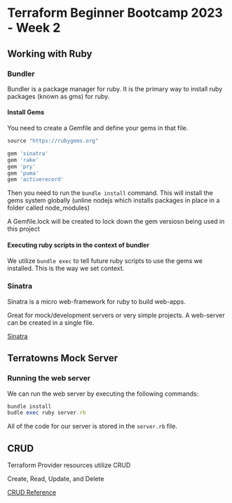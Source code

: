 # Terraform Beginner Bootcamp 2023 - Week 2

## Working with Ruby

### Bundler

Bundler is a package manager for ruby. It is the primary way to install ruby packages (known as gms) for ruby.

#### Install Gems

You need to create a Gemfile and define your gems in that file.

```rb
source "https://rubygems.org"

gem 'sinatra'
gem 'rake'
gem 'pry'
gem 'puma'
gem 'activerecord'
```

Then you need to run the `bundle install` command. This will install the gems system globally (unline nodejs which installs packages in place in a folder called node_modules)

A Gemfile.lock will be created to lock down the gem versiosn being used in this project

#### Executing ruby scripts in the context of bundler

We utilize `bundle exec` to tell future ruby scripts to use the gems we installed. This is the way we set context.

### Sinatra

Sinatra is a micro web-framework for ruby to build web-apps.

Great for mock/development servers or very simple projects. A web-server can be created in a single file.

[Sinatra](https://sinatrarb.com/)

## Terratowns Mock Server

### Running the web server

We can run the web server by executing the following commands:

```rb
bundle install
budle exec ruby server.rb
```

All of the code for our server is stored in the `server.rb` file.

## CRUD

Terraform Provider resources utilize CRUD

Create, Read, Update, and Delete

[CRUD Reference](https://www.codecademy.com/article/what-is-crud)